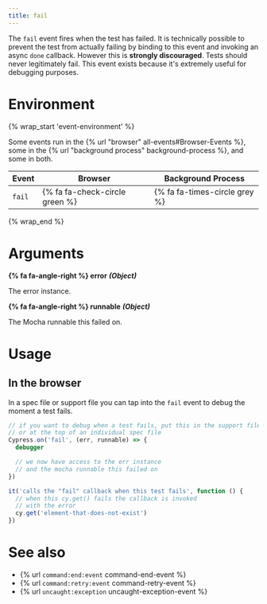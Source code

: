 ```yaml
---
title: fail
---
```


The `fail` event fires when the test has failed. It is technically possible to prevent the test from actually failing by binding to this event and invoking an async `done` callback. However this is **strongly discouraged**. Tests should never legitimately fail. This event exists because it's extremely useful for debugging purposes.

# Environment

{% wrap_start 'event-environment' %}

Some events run in the {% url "browser" all-events#Browser-Events %}, some in the {% url "background process" background-process %}, and some in both.

Event | Browser | Background Process
--- | --- | ---
`fail` | {% fa fa-check-circle green %} | {% fa fa-times-circle grey %}

{% wrap_end %}

# Arguments

**{% fa fa-angle-right %} error** ***(Object)***

The error instance.

**{% fa fa-angle-right %} runnable** ***(Object)***

The Mocha runnable this failed on.

# Usage

## In the browser

In a spec file or support file you can tap into the `fail` event to debug the moment a test fails.

```javascript
// if you want to debug when a test fails, put this in the support file,
// or at the top of an individual spec file
Cypress.on('fail', (err, runnable) => {
  debugger

  // we now have access to the err instance
  // and the mocha runnable this failed on
})

it('calls the "fail" callback when this test fails', function () {
  // when this cy.get() fails the callback is invoked
  // with the error
  cy.get('element-that-does-not-exist')
})
```

# See also

- {% url `command:end:event` command-end-event %}
- {% url `command:retry:event` command-retry-event %}
- {% url `uncaught:exception` uncaught-exception-event %}
